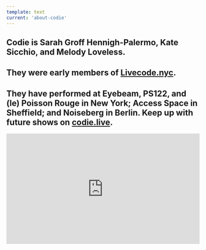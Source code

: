```yaml
---
template: text
current: 'about-codie'
---
```


## Codie is Sarah Groff Hennigh-Palermo, Kate Sicchio, and Melody Loveless.

## **They were early members of [Livecode.nyc](https://livecode.nyc/).**

## They have performed at Eyebeam, PS122, and (le) Poisson Rouge in New York; Access Space in Sheffield; and Noiseberg in Berlin. **Keep up with future shows on [codie.live](https://codie.live/).**

<div style="padding:57.31% 0 0 2rem;position:relative;"><iframe src="https://player.vimeo.com/video/488603068?byline=0&portrait=0" style="position:absolute;top:0;left:0;width:100%;height:100%;" frameborder="0" allow="autoplay; fullscreen" allowfullscreen></iframe></div>

<script src="https://player.vimeo.com/api/player.js"></script>